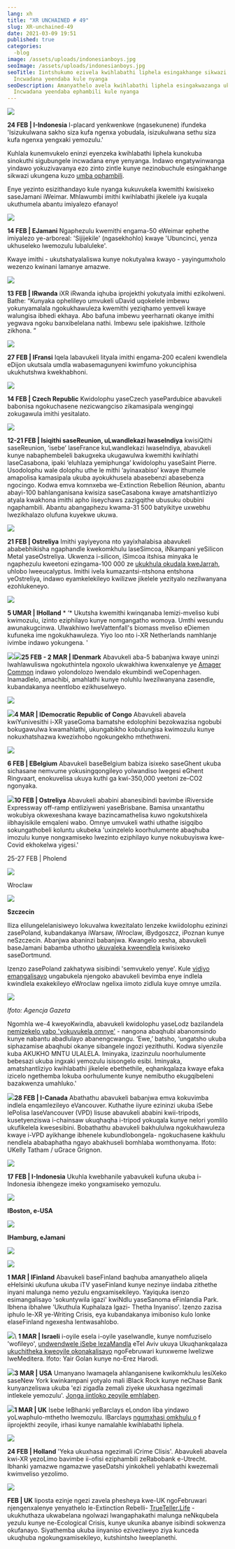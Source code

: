 ```yaml
---
lang: xh
title: "XR UNCHAINED # 49"
slug: XR-unchained-49
date: 2021-03-09 19:51
published: true
categories:
  -blog
image: /assets/uploads/indonesianboys.jpg
seoImage: /assets/uploads/indonesianboys.jpg
seoTitle: Iintshukumo ezivela kwihlabathi liphela esingakhange sikwazi ukunyanzela eyona iphambili
  Incwadana yeendaba kule nyanga
seoDescription: Amanyathelo avela kwihlabathi liphela esingakwazanga ukungena kuwo
  Incwadana yeendaba ephambili kule nyanga
---
```

![](/assets/uploads/1fdcf7af-2c74-4f68-8fd5-caebebe3233e.jpg)

**24 FEB | I-Indonesia** I-placard yenkwenkwe (ngasekunene) ifundeka 'Isizukulwana sakho siza kufa ngenxa yobudala, isizukulwana sethu siza kufa ngenxa yengxaki yemozulu.'

Kuhlala kunemvukelo eninzi eyenzeka kwihlabathi liphela kunokuba sinokuthi
sigubungele incwadana enye yenyanga. Indawo engatywinwanga yindawo
yokuzivavanya ezo zinto zintle kunye nezinobuchule esingakhange sikwazi
ukungena kuzo [umba ophambili](../global-newsletter-49/).

Enye yezinto esizithandayo kule nyanga kukuvukela kwemithi kwisixeko
saseJamani iWeimar. Mhlawumbi imithi kwihlabathi jikelele iya kuqala
ukuthumela abantu imiyalezo efanayo!

![](/assets/uploads/f4a3d647-9c89-4f50-8277-b9c3b2c8ba09.jpg)

**14 FEB | EJamani** Ngaphezulu kwemithi engama-50 eWeimar ephethe imiyalezo ye-arboreal: 'Sijijekile' (ngasekhohlo) kwaye 'Ubuncinci, yenza ukhuseleko lwemozulu lubaluleke'.

Kwaye imithi - ukutshatyalaliswa kunye nokutyalwa kwayo - yayingumxholo
wezenzo kwinani lamanye amazwe.

![](/assets/uploads/667ecacf-b18d-4c4e-a0b5-6f242aa41bf0.jpg)

**13 FEB | IRwanda** iXR iRwanda iqhuba iprojekthi yokutyala imithi ezikolweni. Bathe: “Kunyaka ophelileyo umvukeli uDavid uqokelele imbewu yokunyamalala ngokukhawuleza kwemithi yeziqhamo yemveli kwaye walungisa ibhedi ekhaya. Abo bafuna imbewu yeerharnati okanye imithi yegwava ngoku banxibelelana nathi. Imbewu sele ipakishwe. Izithole zikhona. ” 

![](/assets/uploads/planting.jpg)

**27 FEB | IFransi** Iqela labavukeli lityala imithi engama-200 ecaleni kwendlela eDijon ukutsala umdla wabasemagunyeni kwimfuno yokunciphisa ukukhutshwa kwekhabhoni.

![](/assets/uploads/7b4c4f13-c901-40a1-972a-abb270d43a3a.jpg)

**14 FEB | Czech Republic** Kwidolophu yaseCzech yasePardubice abavukeli babonisa ngokuchasene nezicwangciso zikamasipala wengingqi zokugawula imithi yesitalato.

![](/assets/uploads/9716d416-6481-4da3-876e-530cf24a26b4.jpg)

**12-21 FEB | Isiqithi saseReunion, uLwandlekazi lwaseIndiya** kwisiQithi saseReunion, ‘isebe’ laseFrance kuLwandlekazi lwaseIndiya, abavukeli kunye nabaphembeleli bakugxeka ukugawulwa kwemithi kwihlathi laseCasabona, ipaki ‘eluhlaza yemiphunga’ kwidolophu yaseSaint Pierre. Usodolophu wale dolophu uthe le mithi ‘ayinaxabiso’ kwaye ithumele amapolisa kamasipala ukuba ayokukhusela abasebenzi abasebenza ngocingo. Kodwa emva komnxeba we-Extinction Rebellion Réunion, abantu abayi-100 bahlanganisana kwisiza saseCasabona kwaye amatshantliziyo atyala kwakhona imithi apho iiseychaws zazigqithe ubusuku obubini ngaphambili. Abantu abangaphezu kwama-31 500 batyikitye uxwebhu lwezikhalazo olufuna kuyekwe ukuwa.

![](/assets/uploads/577c8bc6-ed18-42b3-b046-f8b8afc6b65c.jpg)

**21 FEB | Ostreliya** Imithi yayiyeyona nto yayixhalabisa abavukeli ababebhikisha ngaphandle kwekomkhulu laseSimcoa, iNkampani yeSilicon Metal yaseOstreliya. Ukwenza i-silicon, iSimcoa itshisa minyaka le ngaphezulu kweetoni ezingama-100 000 ze [ukukhula okudala kweJarrah](https://en.wikipedia.org/wiki/Jarrah_Forest), uhlobo lweeucalyptus. Imithi ivela kumazantsi-ntshona entshona yeOstreliya, indawo eyamkelekileyo kwilizwe jikelele yezityalo nezilwanyana ezohlukeneyo.

![](/assets/uploads/f9530a95-fe94-4583-ac7e-b0f15d8ac4c8.jpg)

**5 UMAR | IHolland** * ‘* Ukutsha kwemithi kwinqanaba lemizi-mveliso kubi kwimozulu, izinto eziphilayo kunye nomgangatho womoya. Umthi wesundu awunakugcinwa. Ulwakhiwo lweVattenfall's biomass mveliso eDiemen kufuneka ime ngokukhawuleza. Yiyo loo nto i-XR Netherlands namhlanje ivimbe indawo yokungena. '

![](https://lh3.googleusercontent.com/6-1BYF83OsXNyCzPOvoCYCXVnGxlnC7Ycs3EZ1o0guPhxNljs4VPb2NeAMXPD93tqk2P4t4IycIH3b32DmV0-z2IDtaBi6lL4I7zPqCd-B0bodqY36t1o7fLmBrlRHK3EDUHZovE)![](https://lh6.googleusercontent.com/CIg6lqW2wjzVw2JA6Y13U0D9tlRcnjhgaPcsOYfmOqZppEQBXbHnVD0NJVlfj3EegS7LjD5Z35OMflz4-DwrcrUtns3kSREpR70fcI66G-APiC41-y_BsggTYdCtHM2yCmKjqqF3)**25
FEB - 2 MAR | IDenmark** Abavukeli aba-5 babanjwa kwaye uninzi lwahlawuliswa
ngokuthintela ngoxolo ukwakhiwa kwenxalenye ye [Amager
Common](https://ejatlas.org/conflict/frinds-of-amager-faelled) indawo
yolondolozo lwendalo ekumbindi weCopenhagen. Inamadlelo, amachibi, amahlathi
kunye noluhlu lwezilwanyana zasendle, kubandakanya neentlobo ezikhuselweyo.

![](/assets/uploads/dec43bee-6a1c-4b46-ab81-9e1d0d908ee2.jpg)

![](https://lh6.googleusercontent.com/B7QN2qQdTvX3U2bKkeJdVPt6mNDhyoW2ReP0fFWJqw2BzUfJT3MQ1aUrcKong7IY467hPvYk-5FARTKrlePwXuTQ7YOAIFXGNPeYvDqLqbqXQ-WyM3qe8rPYnHaN0V4-xsHYgukN)**4
MAR | IDemocratic Republic of Congo** Abavukeli abavela kwiYunivesithi i-XR
yaseGoma bamatshe edolophini bezokwazisa ngobubi bokugawulwa kwamahlathi,
ukungabikho kobulungisa kwimozulu kunye nokuxhatshazwa kwezixhobo
ngokungekho mthethweni.

![](/assets/uploads/7c08d3a2-c4bb-43bb-8c0e-d4ec1421c934.jpg)

**6 FEB | EBelgium** Abavukeli baseBelgium babiza isixeko saseGhent ukuba sichasane nemvume yokusingqongileyo yolwandiso lwegesi eGhent Ringvaart, enokuvelisa ukuya kuthi ga kwi-350,000 yeetoni ze-CO2 ngonyaka.

![](https://lh3.googleusercontent.com/7FHYJy9b1ZKu3wkeIC5cS-wObnSiBcoczv7djKv1R-gsqZkqXbctANjqBdxOccAQXqWUvirsQcD9uhoVP-lEisyNO4z4ZsJ5XOnzICCVesuHYEib3JQESfIgDXsNZuHOXRy8J0zQ)**10
FEB | Ostreliya** Abavukeli ababini abanesibindi bavimbe iRiverside
Expressway off-ramp entliziyweni yaseBrisbane. Bamisa unxantathu wokubiya
okwexeshana kwaye bazincamathelisa kuwo ngokutshixela iibhayisikile emqaleni
wabo. Omnye umvukeli wathi uthathe isigqibo sokungathobeli koluntu ukubeka
'uxinzelelo koorhulumente abaqhuba imozulu kunye nongxamiseko lwezinto
eziphilayo kunye nokubuyiswa kwe-Covid ekhokelwa yigesi.'

25-27 FEB | Pholend

![](/assets/uploads/69da96af-ec98-4c55-8524-b271fef1a281.jpg)

Wroclaw

![](/assets/uploads/88024e40-0356-45c6-94b7-b3ccdc52c948.jpg)

**Szczecin**

Iliza elilungelelanisiweyo lokuvalwa kwezitalato lenzeke kwiidolophu
ezininzi zasePoland, kubandakanya iWarsaw, iWroclaw, iBydgoszcz, iPoznan
kunye neSzczecin. Abanjwa abaninzi babanjwa. Kwangelo xesha, abavukeli
baseJamani babamba uthotho [ukuvaleka
kweendlela](https://twitter.com/i/status/1365728370957377539) kwisixeko
saseDortmund.

Izenzo zasePoland zakhatywa sisibindi 'semvukelo yenye'. Kule [vidiyo
emangalisayo](https://www.facebook.com/xrwroclaw/videos/254637819485441/?t=0)
ungabukela njengoko abavukeli bevimba enye indlela kwindlela exakekileyo
eWroclaw ngelixa iimoto zidlula kuye omnye umzila.

![](/assets/uploads/a3eabf1c-7034-4a50-a8dc-06567dd22dda.jpg)

*Ifoto: Agencja Gazeta*

Ngomhla we-4 kweyoKwindla, abavukeli kwidolophu yaseLodz bazilandela
[nemizekelo yabo 'yokuvukela
omnye'](https://www.facebook.com/xrlodz/videos/146618950567992/?t=20) -
nangona abaqhubi abanomsindo kunye nabantu abadlulayo abanengcwangu. ‘Ewe,’
batsho, ‘ungatsho ukuba siphazamise abaqhubi okanye sibangele ingozi
yezithuthi. Kodwa siyenzile kuba AKUKHO MNTU ULALELA. Iminyaka, izazinzulu
noorhulumente bebesazi ukuba ingxaki yemozulu isisongelo esibi. Iminyaka,
amatshantliziyo kwihlabathi jikelele ebethethile, eqhankqalaza kwaye efaka
izicelo ngethemba lokuba oorhulumente kunye nemibutho ekugqibeleni
bazakwenza umahluko.'

![](https://lh6.googleusercontent.com/MeuduOLp6646yqhi9gKxeJDmwBybHxjVT7bv6SK6gcEUF1gtrzFX4C3kiJp-IelHOKXZplumAC153Vsjg79kqGOfvNnufqf1vwBtjbU2kPFBBQZAsPRosxWJMWG4cZHddweLdy5a)**28
FEB | I-Canada** Abathathu abavukeli babanjwa emva kokuvimba indlela
enqamlezileyo eVancouver. Kuthathe iiyure ezininzi ukuba iSebe lePolisa
laseVancouver (VPD) lisuse abavukeli ababini kwii-tripods, kusetyenziswa
i-chainsaw ukuqhaqha i-tripod yokuqala kunye nelori yomlilo ukufikelela
kwesesibini. Bobathathu abavukeli bakhululwa ngokukhawuleza kwaye i-VPD
ayikhange ibhenele kubundlobongela- ngokuchasene kakhulu nendlela
ababaphatha ngayo abakhuseli bomhlaba womthonyama. Ifoto: UKelly Tatham /
uGrace Grignon.

![](/assets/uploads/0ac91ddc-5b0f-4b4c-870f-28fbe142d6f2.jpg)

**17 FEB | I-Indonesia** Ukuhla kwebhanile yabavukeli kufuna ukuba i-Indonesia ibhengeze imeko yongxamiseko yemozulu.

![](/assets/uploads/9ff18794-cdb3-4d1f-a5ab-7a3235981efb.jpg)

**IBoston, e-USA**

![](/assets/uploads/4b4ea8cd-0dc5-4ce9-87a9-82b384c0300a.jpg)

**IHamburg, eJamani**

![](/assets/uploads/dd87ffa3-52cb-4c1c-8bf9-272b05a115f4.jpg)

![](/assets/uploads/fffb66ea-067e-4f3e-86ca-0fb34064fd7b.jpg)

**1 MAR | IFinland** Abavukeli baseFinland baqhuba amanyathelo aliqela eHelsinki ukufuna ukuba iTV yaseFinland kunye nezinye iindaba zithethe inyani malunga nemo yezulu engxamisekileyo. Yayiquka isenzo esimangalisayo 'sokuntywila igazi' kwiNdlu yaseSanoma eFinlandia Park. Ibhena ibhalwe 'Ukuthula Kuphalaza Igazi- Thetha Inyaniso'. Izenzo zazisa iphulo le-XR ye-Writing Crisis, eya kubandakanya imiboniso kulo lonke elaseFinland ngexesha lentwasahlobo.

![](https://lh3.googleusercontent.com/90f1PedadMRRcurmCA-dP2wAe-BMoeBquNAXv0VFgIrDJReuofi3ksQuFhPU1MoXltICYGz3-uJGcfKnmu5CiNuWnyzx2JHddl41hZ2q5Z-AVB8sTxYy-I1BcHf0trkF-YC9DWAg)\ 
**1 MAR | Israeli** i-oyile esela i-oyile yaselwandle, kunye nomfuziselo
'wofileyo', [undwendwele iSebe
lezaMandla](https://www.facebook.com/XRisrael/videos/290679172390742/?t=6)
eTel Aviv ukuya Ukuqhankqalaza [ukuchitheka kweoyile
okonakalisayo](https://en.wikipedia.org/wiki/2021_Israel_oil_spill)
ngoFebruwari kunxweme lwelizwe lweMeditera. Ifoto: Yair Golan kunye no-Erez
Harodi.

![](https://lh3.googleusercontent.com/RoQYOhj4osCo2YdgMoUYitZL8JmDyYCSsxQktcjfNr7gkRPaOEb4FNxOmayoLCPqGrNj_xlX5yn9IcTk-DDJI6xAGdnt1J-ajIMqPgrh25a09M9898Svn54J3ozzzGMtNfOF8Oz4)**3
MAR | USA** Umanyano lwamaqela ahlanganisene kwikomkhulu lesiXeko saseNew
York kwinkampani yotyalo mali iBlack Rock kunye neChase Bank kunyanzeliswa
ukuba 'ezi zigadla zemali ziyeke ukuxhasa ngezimali intlekele
yemozulu'. [Jonga iintloko zeoyile
emhlaben](https://twitter.com/i/status/1367230511668748288).

![](https://lh3.googleusercontent.com/-4g_5gSQOscCMOHYjhVqWWO7ffCPzXtV1JnJDy2EcUUXyVDP7IhFxkqegr3eTsZbLIqIiCpBW-WWzyyt1S0u2N1H2pMhMKgjnwA5-lZuAYdBOjpHXM8SKHl9blqG_xPrD3PZWn8Z)**1
MAR | UK** Isebe leBhanki yeBarclays eLondon liba yindawo yoLwaphulo-mthetho
lwemozulu. IBarclays [ngumxhasi omkhulu
o](https://peopleandplanet.org/divest-barclays) f iiprojekthi zeoyile,
irhasi kunye namalahle kwihlabathi liphela.

![](/assets/uploads/59ae91e3-4106-42e9-aa57-3c8b2f47c668.jpg)

**24 FEB | Holland** 'Yeka ukuxhasa ngezimali iCrime Clisis'. Abavukeli abavela kwi-XR yezoLimo bavimbe ii-ofisi eziphambili zeRabobank e-Utrecht. Ibhanki yamazwe ngamazwe yaseDatshi yinkokheli yehlabathi kwezemali kwimveliso yezolimo.

![](/assets/uploads/704c8c19-260b-467b-84c0-1f180e7f7f76.jpg)

**FEB | UK** Iiposta ezinje ngezi zavela phesheya kwe-UK ngoFebruwari njengenxalenye yenyathelo le-Extinction Rebelli- [TrueTeller.Life](https://truthteller.life/) -ukukhuthaza ukwabelana ngolwazi lwangaphakathi malunga neNkqubela yezulu kunye ne-Ecological Crisis, kunye ukunika abanye isibindi sokwenza okufanayo. Siyathemba ukuba iinyaniso eziveziweyo ziya kunceda ukuqhuba ngokungxamisekileyo, kutshintsho lweeplanethi.

